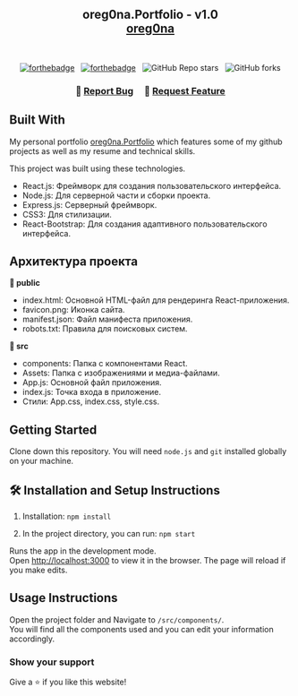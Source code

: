 <h2 align="center">
  oreg0na.Portfolio - v1.0<br/>
  <a href="https://oregona.8xbyte.dev/" target="_blank">oreg0na</a>
</h2>
<br/>

<center>

[![forthebadge](https://forthebadge.com/images/badges/made-with-javascript.svg)](https://forthebadge.com) &nbsp;
[![forthebadge](https://forthebadge.com/images/badges/open-source.svg)](https://forthebadge.com) &nbsp;
![GitHub Repo stars](https://img.shields.io/github/stars/oreg0na/oreg0na.Portfolio?color=red&logo=github&style=for-the-badge) &nbsp;
![GitHub forks](https://img.shields.io/github/forks/oreg0na/oreg0na.Portfolio?color=red&logo=github&style=for-the-badge)

</center>

<h3 align="center">
    🔹
    <a href="https://github.com/oreg0na/oreg0na.Portfolio/issues">Report Bug</a> &nbsp; &nbsp;
    🔹
    <a href="https://github.com/oreg0na/oreg0na.Portfolio/issues">Request Feature</a>
</h3>

## Built With

My personal portfolio <a href="https://oregona.8xbyte.dev/" target="_blank">oreg0na.Portfolio</a> which features some of my github projects as well as my resume and technical skills.<br/>

This project was built using these technologies.

- React.js: Фреймворк для создания пользовательского интерфейса.
- Node.js: Для серверной части и сборки проекта.
- Express.js: Серверный фреймворк.
- CSS3: Для стилизации.
- React-Bootstrap: Для создания адаптивного пользовательского интерфейса.

## Архитектура проекта

**📖 public**
- index.html: Основной HTML-файл для рендеринга React-приложения.
- favicon.png: Иконка сайта.
- manifest.json: Файл манифеста приложения.
- robots.txt: Правила для поисковых систем.

**🎨 src**
- components: Папка с компонентами React.
- Assets: Папка с изображениями и медиа-файлами.
- App.js: Основной файл приложения.
- index.js: Точка входа в приложение.
- Стили: App.css, index.css, style.css.

## Getting Started

Clone down this repository. You will need `node.js` and `git` installed globally on your machine.

## 🛠 Installation and Setup Instructions

1. Installation: `npm install`

2. In the project directory, you can run: `npm start`

Runs the app in the development mode.\
Open [http://localhost:3000](http://localhost:3000) to view it in the browser.
The page will reload if you make edits.

## Usage Instructions

Open the project folder and Navigate to `/src/components/`. <br/>
You will find all the components used and you can edit your information accordingly.

### Show your support
Give a ⭐ if you like this website!
